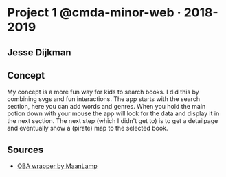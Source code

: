 # Project 1 @cmda-minor-web · 2018-2019
## Jesse Dijkman

## Concept
My concept is a more fun way for kids to search books. I did this by combining svgs and fun interactions. 
The app starts with the search section, here you can add words and genres. When you hold the main potion down with your mouse the app will look for the data and display it in the next section.
The next step (which I didn't get to) is to get a detailpage and eventually show a (pirate) map to the selected book.

## Sources
- [OBA wrapper by MaanLamp](https://github.com/maanlamp/OBA-wrapper)
